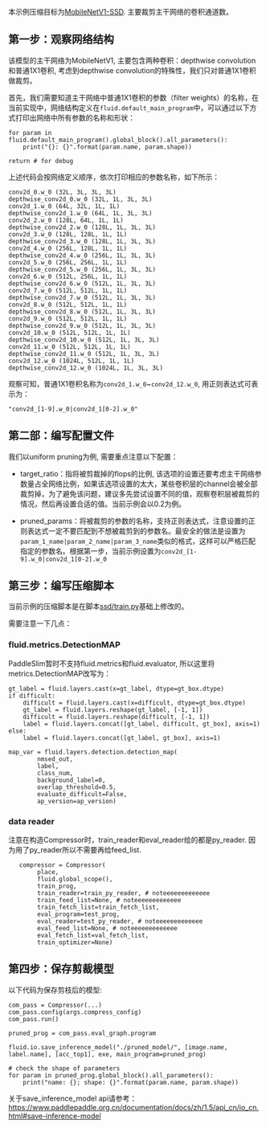 本示例压缩目标为[MobileNetV1-SSD](https://github.com/PaddlePaddle/models/tree/develop/PaddleCV/ssd). 主要裁剪主干网络的卷积通道数。

## 第一步：观察网络结构

该模型的主干网络为MobileNetV1, 主要包含两种卷积：depthwise convolution和普通1X1卷积, 考虑到depthwise convolution的特殊性，我们只对普通1X1卷积做裁剪。

首先，我们需要知道主干网络中普通1X1卷积的参数（filter weights）的名称，在当前实现中，网络结构定义在`fluid.default_main_program`中，可以通过以下方式打印出网络中所有参数的名称和形状：

```
for param in fluid.default_main_program().global_block().all_parameters():
    print("{}: {}".format(param.name, param.shape))

return # for debug
```

上述代码会按网络定义顺序，依次打印相应的参数名称，如下所示：

```
conv2d_0.w_0 (32L, 3L, 3L, 3L)
depthwise_conv2d_0.w_0 (32L, 1L, 3L, 3L)
conv2d_1.w_0 (64L, 32L, 1L, 1L)
depthwise_conv2d_1.w_0 (64L, 1L, 3L, 3L)
conv2d_2.w_0 (128L, 64L, 1L, 1L)
depthwise_conv2d_2.w_0 (128L, 1L, 3L, 3L)
conv2d_3.w_0 (128L, 128L, 1L, 1L)
depthwise_conv2d_3.w_0 (128L, 1L, 3L, 3L)
conv2d_4.w_0 (256L, 128L, 1L, 1L)
depthwise_conv2d_4.w_0 (256L, 1L, 3L, 3L)
conv2d_5.w_0 (256L, 256L, 1L, 1L)
depthwise_conv2d_5.w_0 (256L, 1L, 3L, 3L)
conv2d_6.w_0 (512L, 256L, 1L, 1L)
depthwise_conv2d_6.w_0 (512L, 1L, 3L, 3L)
conv2d_7.w_0 (512L, 512L, 1L, 1L)
depthwise_conv2d_7.w_0 (512L, 1L, 3L, 3L)
conv2d_8.w_0 (512L, 512L, 1L, 1L)
depthwise_conv2d_8.w_0 (512L, 1L, 3L, 3L)
conv2d_9.w_0 (512L, 512L, 1L, 1L)
depthwise_conv2d_9.w_0 (512L, 1L, 3L, 3L)
conv2d_10.w_0 (512L, 512L, 1L, 1L)
depthwise_conv2d_10.w_0 (512L, 1L, 3L, 3L)
conv2d_11.w_0 (512L, 512L, 1L, 1L)
depthwise_conv2d_11.w_0 (512L, 1L, 3L, 3L)
conv2d_12.w_0 (1024L, 512L, 1L, 1L)
depthwise_conv2d_12.w_0 (1024L, 1L, 3L, 3L)

```

观察可知，普通1X1卷积名称为`conv2d_1.w_0`~`conv2d_12.w_0`, 用正则表达式可表示为：

```
"conv2d_[1-9].w_0|conv2d_1[0-2].w_0"
```

## 第二部：编写配置文件

我们以uniform pruning为例, 需要重点注意以下配置：

- target_ratio：指将被剪裁掉的flops的比例, 该选项的设置还要考虑主干网络参数量占全网络比例，如果该选项设置的太大，某些卷积层的channel会被全部裁剪掉，为了避免该问题，建议多先尝试设置不同的值，观察卷积层被裁剪的情况，然后再设置合适的值。当前示例会以0.2为例。

- pruned_params：将被裁剪的参数的名称，支持正则表达式，注意设置的正则表达式一定不要匹配到不想被裁剪到的参数名。最安全的做法是设置为`param_1_name|param_2_name|param_3_name`类似的格式，这样可以严格匹配指定的参数名。根据第一步，当前示例设置为`conv2d_[1-9].w_0|conv2d_1[0-2].w_0`


## 第三步：编写压缩脚本

当前示例的压缩脚本是在脚本[ssd/train.py](https://github.com/PaddlePaddle/models/blob/develop/PaddleCV/ssd/train.py)基础上修改的。

需要注意一下几点：

### fluid.metrics.DetectionMAP

 PaddleSlim暂时不支持fluid.metrics和fluid.evaluator, 所以这里将metrics.DetectionMAP改写为：

```
gt_label = fluid.layers.cast(x=gt_label, dtype=gt_box.dtype)
if difficult:
    difficult = fluid.layers.cast(x=difficult, dtype=gt_box.dtype)
    gt_label = fluid.layers.reshape(gt_label, [-1, 1])
    difficult = fluid.layers.reshape(difficult, [-1, 1])
    label = fluid.layers.concat([gt_label, difficult, gt_box], axis=1)
else:
    label = fluid.layers.concat([gt_label, gt_box], axis=1)

map_var = fluid.layers.detection.detection_map(
        nmsed_out,
        label,
        class_num,
        background_label=0,
        overlap_threshold=0.5,
        evaluate_difficult=False,
        ap_version=ap_version)
```

### data reader

注意在构造Compressor时，train_reader和eval_reader给的都是py_reader.
因为用了py_reader所以不需要再给feed_list.

```
   compressor = Compressor(
        place,
        fluid.global_scope(),
        train_prog,
        train_reader=train_py_reader, # noteeeeeeeeeeeee
        train_feed_list=None, # noteeeeeeeeeeeee
        train_fetch_list=train_fetch_list,
        eval_program=test_prog,
        eval_reader=test_py_reader, # noteeeeeeeeeeeee
        eval_feed_list=None, # noteeeeeeeeeeeee
        eval_fetch_list=val_fetch_list,
        train_optimizer=None)
```

## 第四步：保存剪裁模型

以下代码为保存剪枝后的模型:

```
com_pass = Compressor(...)
com_pass.config(args.compress_config)
com_pass.run()

pruned_prog = com_pass.eval_graph.program

fluid.io.save_inference_model("./pruned_model/", [image.name, label.name], [acc_top1], exe, main_program=pruned_prog)

# check the shape of parameters
for param in pruned_prog.global_block().all_parameters():
    print("name: {}; shape: {}".format(param.name, param.shape))
```

关于save_inference_model api请参考：https://www.paddlepaddle.org.cn/documentation/docs/zh/1.5/api_cn/io_cn.html#save-inference-model
